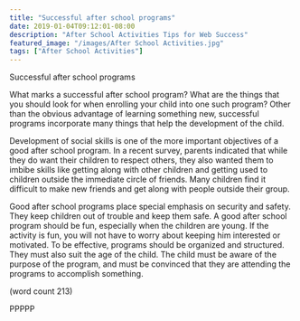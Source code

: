 ```yaml
---
title: "Successful after school programs"
date: 2019-01-04T09:12:01-08:00
description: "After School Activities Tips for Web Success"
featured_image: "/images/After School Activities.jpg"
tags: ["After School Activities"]
---
```


Successful after school programs

What marks a successful after school program? What are the things that you
should look for when enrolling your child into one such program? Other 
than the obvious advantage of learning something new, successful programs 
incorporate many things that help the development of the child. 

Development of social skills is one of the more important objectives of a 
good after school program. In a recent survey, parents indicated that 
while they do want their children to respect others, they also wanted them 
to imbibe skills like getting along with other children and getting used 
to children outside the immediate circle of friends. Many children find it 
difficult to make new friends and get along with people outside their 
group. 

Good after school programs place special emphasis on security and safety. 
They keep children out of trouble and keep them safe. A good after school 
program should be fun, especially when the children are young. If the 
activity is fun, you will not have to worry about keeping him interested 
or motivated. To be effective, programs should be organized and 
structured. They must also suit the age of the child. The child must be 
aware of the purpose of the program, and must be convinced that they are 
attending the programs to accomplish something. 

(word count 213)

PPPPP
